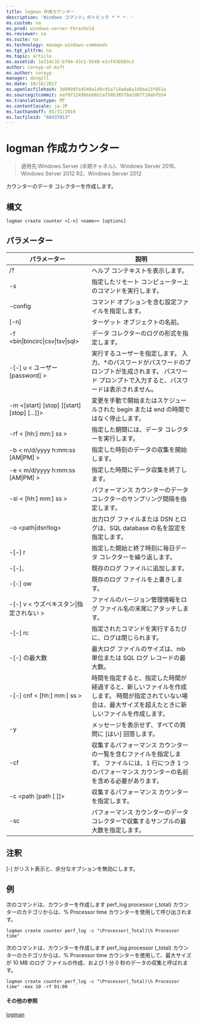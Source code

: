 ```yaml
---
title: logman 作成カウンター
description: 'Windows コマンド」のトピック * * *- '
ms.custom: na
ms.prod: windows-server-threshold
ms.reviewer: na
ms.suite: na
ms.technology: manage-windows-commands
ms.tgt_pltfrm: na
ms.topic: article
ms.assetid: 1e214c32-b704-43c1-b548-e1cf43b583c3
author: coreyp-at-msft
ms.author: coreyp
manager: dongill
ms.date: 10/16/2017
ms.openlocfilehash: 3d9099fa4540a1d9c91a714ada8a1dbba13f051e
ms.sourcegitcommit: eaf071249b6eb6b1a758b38579a2d87710abfb54
ms.translationtype: MT
ms.contentlocale: ja-JP
ms.lasthandoff: 05/31/2019
ms.locfileid: "66437813"
---
```

# <a name="logman-create-counter"></a>logman 作成カウンター

>適用先:Windows Server (半期チャネル)、Windows Server 2016、Windows Server 2012 R2、Windows Server 2012

カウンターのデータ コレクターを作成します。  

## <a name="syntax"></a>構文  
```  
logman create counter <[-n] <name>> [options]  
```  
## <a name="parameters"></a>パラメーター  

|                    パラメーター                     |                                                                               説明                                                                               |
|--------------------------------------------------|-------------------------------------------------------------------------------------------------------------------------------------------------------------------------|
|                        /?                        |                                                                    ヘルプ コンテキストを表示します。                                                                     |
|                -s <computer name>                |                                                          指定したリモート コンピューター上のコマンドを実行します。                                                          |
|                 -config <value>                  |                                                         コマンド オプションを含む設定ファイルを指定します。                                                         |
|                   [-n] <name>                    |                                                                       ターゲット オブジェクトの名前。                                                                        |
| -f <bin&#124;bincirc&#124;csv&#124;tsv&#124;sql> |                                                            データ コレクターのログの形式を指定します。                                                             |
|             -[-] u < ユーザー [password] >              | 実行するユーザーを指定します。 入力、\*のパスワードがパスワードのプロンプトが生成されます。 パスワード プロンプトで入力すると、パスワードは表示されません。 |
|    -m <[start] [stop] [[start] [stop] [...]]>    |                                                変更を手動で開始またはスケジュールされた begin または end の時間ではなく停止します。                                                 |
|                -rf < [hh:] mm:] ss >                |                                                        指定した期間には、データ コレクターを実行します。                                                         |
|        -b < m/d/yyyy h:mm:ss [AM&#124;PM] >         |                                                              指定した時刻のデータの収集を開始します。                                                               |
|        -e < m/d/yyyy h:mm:ss [AM&#124;PM] >         |                                                               指定した時間にデータ収集を終了します。                                                                |
|                -si < [hh:] mm:] ss >                |                                                 パフォーマンス カウンターのデータ コレクターのサンプリング間隔を指定します。                                                  |
|              -o <path&#124;dsn!log>              |                                              出力ログ ファイルまたは DSN とログは、SQL database の名を設定を指定します。                                               |
|                      -[-] r                       |                                                  指定した開始と終了時刻に毎日データ コレクターを繰り返します。                                                  |
|                      -[-]、                       |                                                                     既存のログ ファイルに追加します。                                                                     |
|                      -[-] ow                      |                                                                     既存のログ ファイルを上書きします。                                                                     |
|           -[-] v < ウズベキスタン&#124;指定されない >           |                                                   ファイルのバージョン管理情報をログ ファイル名の末尾にアタッチします。                                                   |
|                  -[-] rc <task>                   |                                                         指定されたコマンドを実行するたびに、ログは閉じられます。                                                          |
|                 -[-] の最大数 <value>                  |                                                 最大ログ ファイルのサイズは、mb 単位または SQL ログ レコードの最大数。                                                  |
|              -[-] cnf < [hh:] mm:] ss >              |     時間を指定すると、指定した時間が経過すると、新しいファイルを作成します。 時間が指定されていない場合は、最大サイズを超えたときに新しいファイルを作成します。     |
|                        -y                        |                                                             メッセージを表示せず、すべての質問に [はい] 回答します。                                                              |
|                  -cf <filename>                  |                       収集するパフォーマンス カウンターの一覧を含むファイルを指定します。 ファイルには、1 行につき 1 つのパフォーマンス カウンターの名前を含める必要があります。                        |
|               -c <path [path [ ]]>               |                                                              収集するパフォーマンス カウンターを指定します。                                                               |
|                   -sc <value>                    |                                      パフォーマンス カウンターのデータ コレクターで収集するサンプルの最大数を指定します。                                      |

## <a name="remarks"></a>注釈  
[-] がリスト表示と、余分なオプションを無効にします。  
## <a name="BKMK_examples"></a>例  
次のコマンドは、カウンターを作成します perf_log processor (_total) カウンターのカテゴリからは、% Processor time カウンターを使用して呼び出されます。  
```  
logman create counter perf_log -c "\Processor(_Total)\% Processor time"  
```  
次のコマンドは、カウンターを作成します perf_log processor (_total) カウンターのカテゴリからは、% Processor time カウンターを使用して、最大サイズが 10 MB のログ ファイルの作成、および 1 分 0 秒のデータの収集と呼ばれます。  
```  
logman create counter perf_log -c "\Processor(_Total)\% Processor time" -max 10 -rf 01:00  
```  
#### <a name="additional-references"></a>その他の参照  
[logman](logman.md)  

